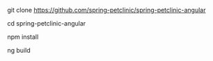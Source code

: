 git clone https://github.com/spring-petclinic/spring-petclinic-angular

cd spring-petclinic-angular

npm install

ng build

